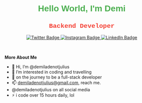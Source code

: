 <div align="center">
  <h1 style="font-family: Arial, sans-serif; color: #4CAF50;">Hello World, I'm Demi</h1>
  <h2 style="font-family: 'Courier New', monospace; color: #F44236;">Backend Developer</h2>
</div>

<!-- Add buttons with links to social media or other platforms -->
<div align="center">
  <a href="https://twitter.com/__demiladeee" target="_blank">
    <img src="https://img.shields.io/badge/Twitter-1DA1F2?style=for-the-badge&logo=twitter&logoColor=white" alt="Twitter Badge"/>
  </a>
  <!-- Instagram button -->
  <a href="https://instagram.com/demiladenotjulius" target="_blank">
    <img src="https://img.shields.io/badge/Instagram-E4405F?style=for-the-badge&logo=instagram&logoColor=white" alt="Instagram Badge"/>
  </a>
  <a href="https://www.linkedin.com/in/demilade-julius-3952b2263/" target="_blank">
  <img src="https://img.shields.io/badge/LinkedIn-0077B5?style=for-the-badge&logo=linkedin&logoColor=white" alt="LinkedIn Badge"/>
</a>
</div>


<br>
<br>

**More About Me**


- 👋 Hi, I’m @demiladenotjulius
- 👀 I’m interested in coding and travelling
- 🌱 on the journey to be a full-stack developer
- 📫  demiladenotjulius@gmail.com, reach me.
- @demiladenotjulius on all social media
- ⚡ i code over 15 hours daily, lol

<!---z
demiladenotjulius/demiladenotjulius is a ✨ special ✨ repository because its `README.md` (this file) appears on your GitHub profile.
You can click the Preview link to take a look at your changes.
--->
